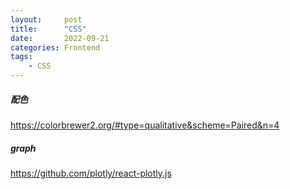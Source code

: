 ```yaml
---
layout:     post
title:      "CSS"
date:       2022-09-21
categories: Frontend
tags:
    - CSS
---
```


##### 配色

<https://colorbrewer2.org/#type=qualitative&scheme=Paired&n=4>

##### graph

<https://github.com/plotly/react-plotly.js>